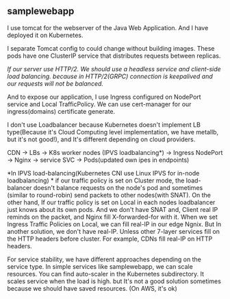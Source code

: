 ## samplewebapp

I use tomcat for the webserver of the Java Web Application. And I have deployed it on Kubernetes.

I separate Tomcat config to could change without building images.
These pods have one ClusterIP service that distributes requests between replicas.

_If our server use HTTP/2. We should use a headless service and client-side load balancing. because in HTTP/2(GRPC) connection is keepalived and our requests will not be balanced._

And to expose our application, I use Ingress configured on NodePort service and Local TrafficPolicy.
We can use cert-manager for our ingress(domains) certificate generate.

I don't use Loadbalancer because Kubernetes doesn't implement LB type(Because it's Cloud Computing level implementation, we have metallb, but it's not good!), and It's different depending on cloud providers.

CDN -> LBs -> K8s worker nodes (IPVS loadbalancing*) -> Ingress NodePort -> Nginx -> service SVC -> Pods(updated own ipes in endpoints)

*In IPVS load-balancing(Kubernetes CNI use Linux IPVS for in-node loadbalancing) *
if our traffic policy is set on Cluster mode, the load-balancer doesn't balance requests on the node's pod and sometimes (similar to round-robin) send packets to other nodes(with SNAT).
On the other hand, If our traffic policy is set on Local in each nodes loadbalancer just knows about its own pods. And we don't have SNAT and, Client real IP reminds on the packet, and Nginx fill X-forwarded-for with it.
When we set Ingress Traffic Policies on Local, we can fill real-IP in our edge Ngnix. But In another solution, we don't have real-IP. Unless other 7-layer services fill on the HTTP headers before cluster. For example, CDNs fill real-IP on HTTP headers.

For service stability, we have different approaches depending on the service type. In simple services like samplewebapp, we can scale resources. You can find auto-scaler in the Kubernetes subdirectory. It scales service when the load is high. but It's not a good solution sometimes because we should have saved resources. (On AWS, it's ok)
